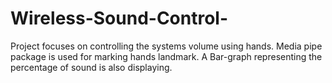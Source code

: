 # Wireless-Sound-Control-
Project focuses on controlling the systems volume using hands. Media pipe package is used for marking hands landmark. A Bar-graph representing the percentage of sound is also displaying. 
